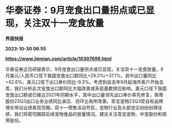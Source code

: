 # 华泰证券：9月宠食出口量拐点或已显现，关注双十一宠食放量
**界面快报**

**2023-10-30 06:55**

**https://www.jiemian.com/article/10307699.html**

华泰证券近日研报表示，9月宠食出口量拐点或已显现，关注双十一宠食放量。9月美元/人民币口径下我国宠食出口额同比+29.3%/+37.1%。其中出口量同比+42.6%，美元口径下出口单价同比-9.3%。考虑到自去年9月起海外客户开始去库，我们分析此次宠食出口额同比大幅改善或系低基数效应影响。美元口径下我国宠食出口额或已接近2021年同期水平，其中出口量领先出口单价率先修复。佩蒂股份23Q3出口业务业绩同比承压、但环比有所改善。乖宝宠物23Q3受自有品牌增长带动业绩表现亮眼。双十一预售活动开启，宠物行业及头部宠企纷纷创得佳绩，我们将密切跟踪后续宠物食品的放量情况。建议关注乖宝宠物、中宠股份和佩蒂股份。